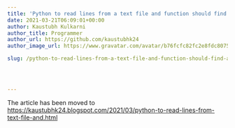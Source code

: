 ```yaml
---
title: 'Python to read lines from a text file and function should find and display the occurrence of the word "Python".'
date: 2021-03-21T06:09:01+00:00
author: Kaustubh Kulkarni
author_title: Programmer
author_url: https://github.com/kaustubhk24
author_image_url: https://www.gravatar.com/avatar/b76fcfc82fc2e8fdc8075636f1735f61?s=200

slug: /python-to-read-lines-from-a-text-file-and-function-should-find-and-display-the-occurrence-of-the-word-python/




---
```

The article has been moved to https://kaustubhk24.blogspot.com/2021/03/python-to-read-lines-from-text-file-and.html